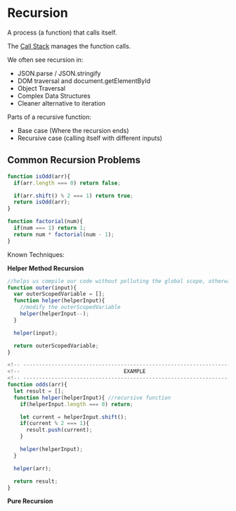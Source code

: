 # Recursion

A process (a function) that calls itself.

The [Call Stack](<Call Stack.md>) manages the function calls.

We often see recursion in:
* JSON.parse / JSON.stringify
* DOM traversal and document.getElementById
* Object Traversal
* Complex Data Structures
* Cleaner alternative to iteration

Parts of a recursive function:
* Base case (Where the recursion ends)
* Recursive case (calling itself with different inputs)

## Common Recursion Problems

```js
function isOdd(arr){
  if(arr.length === 0) return false;

  if(arr.shift() % 2 === 1) return true;
  return isOdd(arr);
}
```
```js
function factorial(num){
  if(num === 1) return 1;
  return num * factorial(num - 1);
}
```

Known Techniques:

**Helper Method Recursion**

```js
//helps us compile our code without polluting the global scope, otherwise our variable would remain the same on every recursive call
function outer(input){
  var outerScopedVariable = [];
  function helper(helperInput){
    //modify the outerScopedVariable
    helper(helperInput--);
  }

  helper(input);

  return outerScopedVariable;
}

<!-- ----------------------------------------------------------------------- -->
<!--                                 EXAMPLE                                 -->
<!-- ----------------------------------------------------------------------- -->
function odds(arr){
  let result = [];
  function helper(helperInput){ //recursive function
    if(helperInput.length === 0) return;

    let current = helperInput.shift();
    if(current % 2 === 1){
      result.push(current);
    }

    helper(helperInput);
  }

  helper(arr);

  return result;
}
```

**Pure Recursion**


